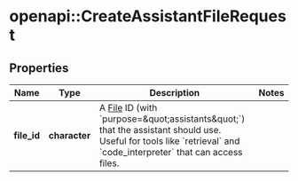 # openapi::CreateAssistantFileRequest


## Properties
Name | Type | Description | Notes
------------ | ------------- | ------------- | -------------
**file_id** | **character** | A [File](/docs/api-reference/files) ID (with &#x60;purpose&#x3D;\&quot;assistants\&quot;&#x60;) that the assistant should use. Useful for tools like &#x60;retrieval&#x60; and &#x60;code_interpreter&#x60; that can access files. | 


